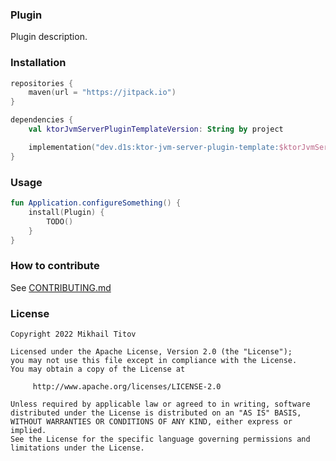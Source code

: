 [//]: # ([![]&#40;https://jitpack.io/v/dev.d1s/ktor-jvm-server-plugin-template.svg&#41;]&#40;https://jitpack.io/#dev.d1s/ktor-jvm-server-plugin-template&#41;)

### Plugin

Plugin description.

### Installation

```kotlin
repositories {
    maven(url = "https://jitpack.io")
}

dependencies {
    val ktorJvmServerPluginTemplateVersion: String by project

    implementation("dev.d1s:ktor-jvm-server-plugin-template:$ktorJvmServerPluginTemplateVersion")
}
```

### Usage

```kotlin
fun Application.configureSomething() {
    install(Plugin) {
        TODO()
    }
}
```

### How to contribute

See [CONTRIBUTING.md](./CONTRIBUTING.md)

### License

```
Copyright 2022 Mikhail Titov

Licensed under the Apache License, Version 2.0 (the "License");
you may not use this file except in compliance with the License.
You may obtain a copy of the License at

     http://www.apache.org/licenses/LICENSE-2.0

Unless required by applicable law or agreed to in writing, software
distributed under the License is distributed on an "AS IS" BASIS,
WITHOUT WARRANTIES OR CONDITIONS OF ANY KIND, either express or implied.
See the License for the specific language governing permissions and
limitations under the License.
```